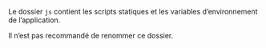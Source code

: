 Le dossier `js` contient les scripts statiques et les variables d’environnement de l’application.

<doc-alert type="warning">
Il n’est pas recommandé de renommer ce dossier.
</doc-alert>
